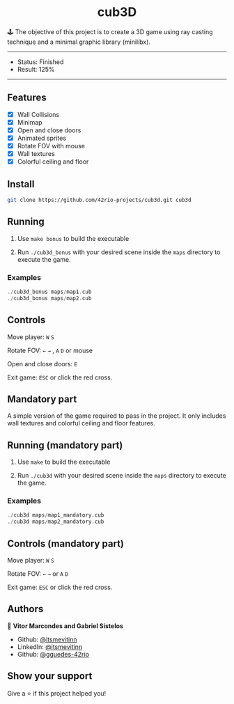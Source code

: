 <h1 align="center">cub3D</h1>
<p> 🕹️ The objective of this project is to create a 3D game using ray casting technique and a minimal graphic library (minilibx).</p>

---

- Status: Finished
- Result: 125%

---

## Features

* [x] Wall Collisions
* [x] Minimap
* [x] Open and close doors
* [x] Animated sprites
* [x] Rotate FOV with mouse
* [x] Wall textures
* [x] Colorful ceiling and floor

## Install

```sh
git clone https://github.com/42rio-projects/cub3d.git cub3d
```

## Running

1. Use `make bonus` to build the executable

2. Run `./cub3d_bonus` with your desired scene inside the `maps` directory to execute the game.

### Examples
```c
./cub3d_bonus maps/map1.cub
./cub3d_bonus maps/map2.cub
```

## Controls

Move player: ``W`` ``S``

Rotate FOV: ``←`` ``→`` , ``A`` ``D`` or mouse

Open and close doors: ``E``

Exit game: ``ESC`` or click the red cross.


## Mandatory part

A simple version of the game required to pass in the project. It only includes wall textures and colorful ceiling and floor features.

## Running (mandatory part)

1. Use `make` to build the executable

2. Run `./cub3d` with your desired scene inside the `maps` directory to execute the game.

### Examples
```c
./cub3d maps/map1_mandatory.cub
./cub3d maps/map2_mandatory.cub
```

## Controls (mandatory part)

Move player: ``W`` ``S``

Rotate FOV: ``←`` ``→`` or ``A`` ``D``

Exit game: ``ESC`` or click the red cross.

## Authors

👤 **Vitor Marcondes and Gabriel Sistelos**

- Github: [@itsmevitinn](https://github.com/itsmevitinn)
- LinkedIn: [@itsmevitinn](https://www.linkedin.com/in/itsmevitinn/)
- Github: [@gguedes-42rio](https://github.com/gguedes-42rio)

## Show your support

Give a ⭐️ if this project helped you!
